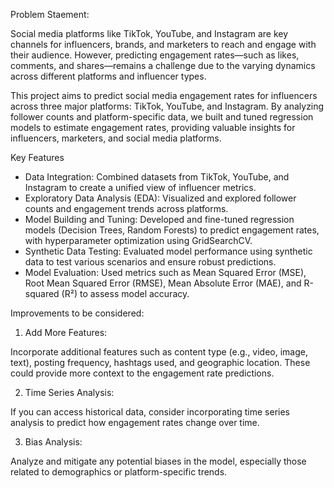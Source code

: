 Problem Staement:

Social media platforms like TikTok, YouTube, and Instagram are key channels for influencers, brands, and marketers to reach and engage with their audience. However, predicting engagement rates—such as likes, comments, and shares—remains a challenge due to the varying dynamics across different platforms and influencer types.

This project aims to predict social media engagement rates for influencers across three major platforms: TikTok, YouTube, and Instagram. By analyzing follower counts and platform-specific data, we built and tuned regression models to estimate engagement rates, providing valuable insights for influencers, marketers, and social media platforms.

Key Features
- Data Integration: Combined datasets from TikTok, YouTube, and Instagram to create a unified view of influencer metrics.
- Exploratory Data Analysis (EDA): Visualized and explored follower counts and engagement trends across platforms.
- Model Building and Tuning: Developed and fine-tuned regression models (Decision Trees, Random Forests) to predict engagement rates, with hyperparameter optimization using GridSearchCV.
- Synthetic Data Testing: Evaluated model performance using synthetic data to test various scenarios and ensure robust predictions.
- Model Evaluation: Used metrics such as Mean Squared Error (MSE), Root Mean Squared Error (RMSE), Mean Absolute Error (MAE), and R-squared (R²) to assess model accuracy.

Improvements to be considered:

1. Add More Features:

Incorporate additional features such as content type (e.g., video, image, text), posting frequency, hashtags used, and geographic location. These could provide more context to the engagement rate predictions.

2. Time Series Analysis:

If you can access historical data, consider incorporating time series analysis to predict how engagement rates change over time.

3. Bias Analysis:

Analyze and mitigate any potential biases in the model, especially those related to demographics or platform-specific trends.
